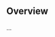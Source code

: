 <!-- Note: Please must use one of our issue templates to file an issue! 🛑 -->
<!-- 👉 https://github.com/johnnyreilly/remark-cloudinary-docusaurus/issues/new/choose 👈 -->
<!-- **Issues that should have been filed with a template will be closed without action, and we will ask you to use a template.** -->

<!-- This blank issue template is only for issues that don't fit any of the templates. -->

## Overview

...
